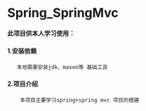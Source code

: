 # Spring_SpringMvc

 **此项目供本人学习使用：**
        
   #### 1.安装依赖
       
       本地需要安装jdk、maven等 基础工具
       
   #### 2.项目介绍
      
        本项目主要学习spring+spring mvc 项目的搭建
        
